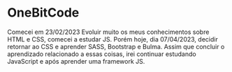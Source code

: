 # OneBitCode
Comecei em 23/02/2023
Evoluir muito os meus conhecimentos sobre HTML e CSS, comecei a estudar JS. Porém hoje, dia 07/04/2023, decidir retornar ao CSS e aprender SASS, Bootstrap e Bulma.
Assim que concluir o aprendizado relacionado a essas coisas, irei continuar estudando JavaScript e após aprender uma framework JS.
